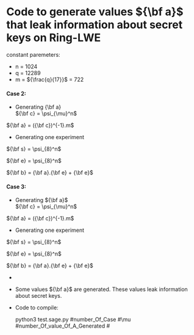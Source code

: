 
# Code to generate values ${\bf a}$ that leak information about secret keys on Ring-LWE
constant paremeters: 
- n = 1024
- q = 12289 
- m = ${\frac{q}{17}}$ = 722

#### Case 2:  
- Generating {\bf a}   
${\bf c} = \psi_{\mu}^n$ 

${\bf a} = ({\bf c})^{-1}.m$ 

-  Generating one experiment

${\bf s} = \psi_{8}^n$ 

${\bf e} = \psi_{8}^n$

${\bf b} = {\bf a}.{\bf e} + {\bf e}$

#### Case 3:  
- Generating ${\bf a}$   
${\bf c} = \psi_{\mu}^n$ 

${\bf a} = ({\bf c})^{-1}.m$ 

-  Generating one experiment

${\bf s} = \psi_{8}^n$ 

${\bf e} = \psi_{8}^n$

${\bf b} = {\bf a}.{\bf e} + {\bf e}$

              
- 
- Some values ${\bf a}$ are generated. These values leak information about secret keys. 

- Code to compile: 

  python3 test.sage.py #number_Of_Case #\mu #number_Of_value_Of_A_Generated # 
    
